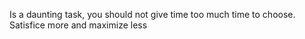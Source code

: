 Is a daunting task, you should not give time too much time to choose. 
Satisfice more and maximize less 